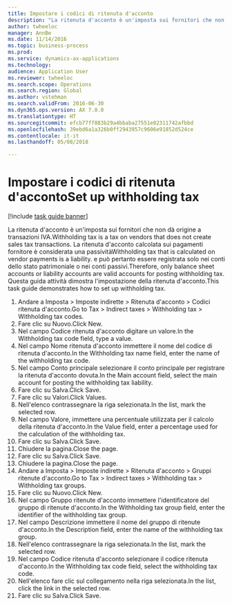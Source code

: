 ```yaml
--- 
title: Impostare i codici di ritenuta d'acconto
description: "La ritenuta d'acconto è un'imposta sui fornitori che non dà origine a transazioni IVA."
author: twheeloc
manager: AnnBe
ms.date: 11/14/2016
ms.topic: business-process
ms.prod: 
ms.service: dynamics-ax-applications
ms.technology: 
audience: Application User
ms.reviewer: twheeloc
ms.search.scope: Operations
ms.search.region: Global
ms.author: vstehman
ms.search.validFrom: 2016-06-30
ms.dyn365.ops.version: AX 7.0.0
ms.translationtype: HT
ms.sourcegitcommit: efcb77ff883b29a4bbaba27551e02311742afbbd
ms.openlocfilehash: 39ebd6a1a326b0ff2943957c9606e91852d524ce
ms.contentlocale: it-it
ms.lasthandoff: 05/08/2018

---
```

# <a name="set-up-withholding-tax"></a><span data-ttu-id="42754-103">Impostare i codici di ritenuta d'acconto</span><span class="sxs-lookup"><span data-stu-id="42754-103">Set up withholding tax</span></span>

[!include [task guide banner](../../includes/task-guide-banner.md)]

<span data-ttu-id="42754-104">La ritenuta d'acconto è un'imposta sui fornitori che non dà origine a transazioni IVA.</span><span class="sxs-lookup"><span data-stu-id="42754-104">Withholding tax is a tax on vendors that does not create sales tax transactions.</span></span> <span data-ttu-id="42754-105">La ritenuta d'acconto calcolata sui pagamenti fornitore è considerata una passività</span><span class="sxs-lookup"><span data-stu-id="42754-105">Withholding tax that is calculated on vendor payments is a liability.</span></span> <span data-ttu-id="42754-106">e può pertanto essere registrata solo nei conti dello stato patrimoniale o nei conti passivi.</span><span class="sxs-lookup"><span data-stu-id="42754-106">Therefore, only balance sheet accounts or liability accounts are valid accounts for posting withholding tax.</span></span> <span data-ttu-id="42754-107">Questa guida attività dimostra l'impostazione della ritenuta d'acconto.</span><span class="sxs-lookup"><span data-stu-id="42754-107">This task guide demonstrates how to set up withholding tax.</span></span>

1. <span data-ttu-id="42754-108">Andare a Imposta > Imposte indirette > Ritenuta d'acconto > Codici ritenuta d'acconto.</span><span class="sxs-lookup"><span data-stu-id="42754-108">Go to Tax > Indirect taxes > Withholding tax > Withholding tax codes.</span></span>
2. <span data-ttu-id="42754-109">Fare clic su Nuovo.</span><span class="sxs-lookup"><span data-stu-id="42754-109">Click New.</span></span>
3. <span data-ttu-id="42754-110">Nel campo Codice ritenuta d'acconto digitare un valore.</span><span class="sxs-lookup"><span data-stu-id="42754-110">In the Withholding tax code field, type a value.</span></span>
4. <span data-ttu-id="42754-111">Nel campo Nome ritenuta d'acconto immettere il nome del codice di ritenuta d'acconto.</span><span class="sxs-lookup"><span data-stu-id="42754-111">In the Withholding tax name field, enter the name of the withholding tax code.</span></span>
5. <span data-ttu-id="42754-112">Nel campo Conto principale selezionare il conto principale per registrare la ritenuta d'acconto dovuta.</span><span class="sxs-lookup"><span data-stu-id="42754-112">In the Main account field, select the main account for posting the withholding tax liability.</span></span>
6. <span data-ttu-id="42754-113">Fare clic su Salva.</span><span class="sxs-lookup"><span data-stu-id="42754-113">Click Save.</span></span>
7. <span data-ttu-id="42754-114">Fare clic su Valori.</span><span class="sxs-lookup"><span data-stu-id="42754-114">Click Values.</span></span>
8. <span data-ttu-id="42754-115">Nell'elenco contrassegnare la riga selezionata.</span><span class="sxs-lookup"><span data-stu-id="42754-115">In the list, mark the selected row.</span></span>
9. <span data-ttu-id="42754-116">Nel campo Valore, immettere una percentuale utilizzata per il calcolo della ritenuta d'acconto.</span><span class="sxs-lookup"><span data-stu-id="42754-116">In the Value field, enter a percentage used for the calculation of the withholding tax.</span></span>
10. <span data-ttu-id="42754-117">Fare clic su Salva.</span><span class="sxs-lookup"><span data-stu-id="42754-117">Click Save.</span></span>
11. <span data-ttu-id="42754-118">Chiudere la pagina.</span><span class="sxs-lookup"><span data-stu-id="42754-118">Close the page.</span></span>
12. <span data-ttu-id="42754-119">Fare clic su Salva.</span><span class="sxs-lookup"><span data-stu-id="42754-119">Click Save.</span></span>
13. <span data-ttu-id="42754-120">Chiudere la pagina.</span><span class="sxs-lookup"><span data-stu-id="42754-120">Close the page.</span></span>
14. <span data-ttu-id="42754-121">Andare a Imposta > Imposte indirette > Ritenuta d'acconto > Gruppi ritenute d'acconto.</span><span class="sxs-lookup"><span data-stu-id="42754-121">Go to Tax > Indirect taxes > Withholding tax > Withholding tax groups.</span></span>
15. <span data-ttu-id="42754-122">Fare clic su Nuovo.</span><span class="sxs-lookup"><span data-stu-id="42754-122">Click New.</span></span>
16. <span data-ttu-id="42754-123">Nel campo Gruppo ritenute d'acconto immettere l'identificatore del gruppo di ritenute d'acconto.</span><span class="sxs-lookup"><span data-stu-id="42754-123">In the Withholding tax group field, enter the identifier of the withholding tax group.</span></span>
17. <span data-ttu-id="42754-124">Nel campo Descrizione immettere il nome del gruppo di ritenute d'acconto.</span><span class="sxs-lookup"><span data-stu-id="42754-124">In the Description field, enter the name of the withholding tax group.</span></span>
18. <span data-ttu-id="42754-125">Nell'elenco contrassegnare la riga selezionata.</span><span class="sxs-lookup"><span data-stu-id="42754-125">In the list, mark the selected row.</span></span>
19. <span data-ttu-id="42754-126">Nel campo Codice ritenuta d'acconto selezionare il codice ritenuta d'acconto.</span><span class="sxs-lookup"><span data-stu-id="42754-126">In the Withholding tax code field, select the withholding tax code.</span></span>
20. <span data-ttu-id="42754-127">Nell'elenco fare clic sul collegamento nella riga selezionata.</span><span class="sxs-lookup"><span data-stu-id="42754-127">In the list, click the link in the selected row.</span></span>
21. <span data-ttu-id="42754-128">Fare clic su Salva.</span><span class="sxs-lookup"><span data-stu-id="42754-128">Click Save.</span></span>



